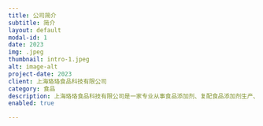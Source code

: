 ```yaml
---
title: 公司简介
subtitle: 简介
layout: default
modal-id: 1
date: 2023
img: .jpeg
thumbnail: intro-1.jpeg
alt: image-alt
project-date: 2023
client: 上海珞珞食品科技有限公司
category: 食品
description: 上海珞珞食品科技有限公司是一家专业从事食品添加剂、复配食品添加剂生产、销售，及食品科技领域内技术开发的民营企业。 主要产品:葡萄糖酸-8-内醋(豆腐王)、豆制品消泡剂、复配稳定凝固剂，葡萄糖酸溶液、钠、钙、亚铁等酸盐系列产品。 深耕行业20年，不断提升产品性能，开发多元化产品，致力服务于市场、满足客户需求。公司成立以来，秉承客户至上、诚信为本的原则，愿与您携手合作，共创美好未来。
enabled: true

---
```

